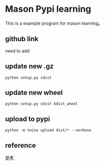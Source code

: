 # Mason Pypi learning

This is a example program for mason learning。
## github link

need to add
## update new .gz

```
python setup.py sdist
```
## update new wheel

```
python setup.py sdist bdist_wheel 
```

## upload to pypi

```
python -m twine upload dist/* --verbose
```
## reference
[參考](https://medium.com/%E8%B3%87%E5%B7%A5%E7%AD%86%E8%A8%98/%E6%89%93%E5%8C%85python-module-%E5%88%B0pypi-%E4%B8%8A-aef1f73e1774)